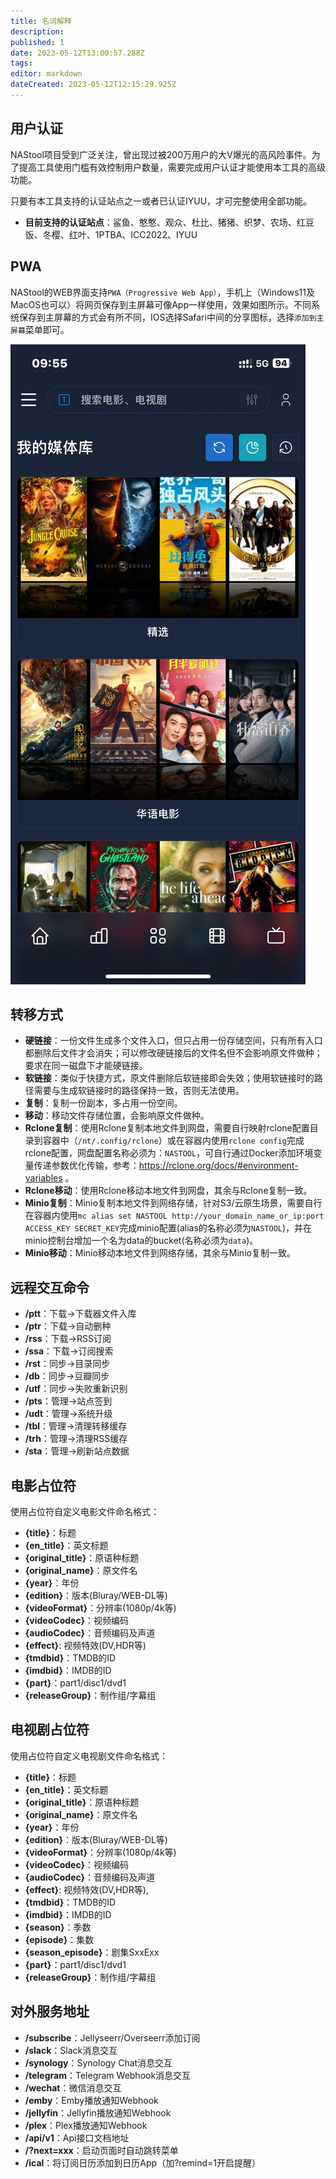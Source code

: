 ```yaml
---
title: 名词解释
description: 
published: 1
date: 2023-05-12T13:00:57.288Z
tags: 
editor: markdown
dateCreated: 2023-05-12T12:15:29.925Z
---
```


## 用户认证

NAStool项目受到广泛关注，曾出现过被200万用户的大V爆光的高风险事件。为了提高工具使用门槛有效控制用户数量，需要完成用户认证才能使用本工具的高级功能。

只要有本工具支持的认证站点之一或者已认证IYUU，才可完整使用全部功能。

- **目前支持的认证站点**：鲨鱼、憨憨、观众、杜比、猪猪、织梦、农场、红豆饭、冬樱、红叶、1PTBA、ICC2022、IYUU


## PWA
NAStool的WEB界面支持`PWA（Progressive Web App）`，手机上（Windows11及MacOS也可以）将网页保存到主屏幕可像App一样使用，效果如图所示。不同系统保存到主屏幕的方式会有所不同，IOS选择Safari中间的分享图标，选择`添加到主屏幕`菜单即可。


![pwa.jpg](/images/pwa.jpg)


## 转移方式

- **硬链接**：一份文件生成多个文件入口，但只占用一份存储空间，只有所有入口都删除后文件才会消失；可以修改硬链接后的文件名但不会影响原文件做种；要求在同一磁盘下才能硬链接。
- **软链接**：类似于快捷方式，原文件删除后软链接即会失效；使用软链接时的路径需要与生成软链接时的路径保持一致，否则无法使用。
- **复制**：复制一份副本，多占用一份空间。
- **移动**：移动文件存储位置，会影响原文件做种。
- **Rclone复制**：使用Rclone复制本地文件到网盘，需要自行映射rclone配置目录到容器中（`/nt/.config/rclone`）或在容器内使用`rclone config`完成rclone配置，网盘配置名称必须为：`NASTOOL`，可自行通过Docker添加环境变量传递参数优化传输，参考：https://rclone.org/docs/#environment-variables 。
- **Rclone移动**：使用Rclone移动本地文件到网盘，其余与Rclone复制一致。
- **Minio复制**：Minio复制本地文件到网络存储，针对S3/云原生场景，需要自行在容器内使用`mc alias set NASTOOL http://your_domain_name_or_ip:port ACCESS_KEY SECRET_KEY`完成minio配置(alias的名称必须为`NASTOOL`)，并在minio控制台增加一个名为data的bucket(名称必须为`data`)。
- **Minio移动**：Minio移动本地文件到网络存储，其余与Minio复制一致。

## 远程交互命令

- **/ptt**：下载->下载器文件入库
- **/ptr**：下载->自动删种
- **/rss**：下载->RSS订阅
- **/ssa**：下载->订阅搜索
- **/rst**：同步->目录同步
- **/db**：同步->豆瓣同步
- **/utf**：同步->失败重新识别
- **/pts**：管理->站点签到
- **/udt**：管理->系统升级
- **/tbl**：管理->清理转移缓存
- **/trh**：管理->清理RSS缓存
- **/sta**：管理->刷新站点数据


## 电影占位符

使用占位符自定义电影文件命名格式：

- **{title}**：标题
- **{en_title}**：英文标题
- **{original_title}**：原语种标题
- **{original_name}**：原文件名
- **{year}**：年份
- **{edition}**：版本(Bluray/WEB-DL等)
- **{videoFormat}**：分辨率(1080p/4k等)
- **{videoCodec}**：视频编码
- **{audioCodec}**：音频编码及声道
- **{effect}**: 视频特效(DV,HDR等)
- **{tmdbid}**：TMDB的ID
- **{imdbid}**：IMDB的ID
- **{part}**：part1/disc1/dvd1
- **{releaseGroup}**：制作组/字幕组

## 电视剧占位符

使用占位符自定义电视剧文件命名格式：

- **{title}**：标题
- **{en_title}**：英文标题
- **{original_title}**：原语种标题
- **{original_name}**：原文件名
- **{year}**：年份
- **{edition}**：版本(Bluray/WEB-DL等)
- **{videoFormat}**：分辨率(1080p/4k等)
- **{videoCodec}**：视频编码
- **{audioCodec}**：音频编码及声道
- **{effect}**: 视频特效(DV,HDR等),
- **{tmdbid}**：TMDB的ID
- **{imdbid}**：IMDB的ID
- **{season}**：季数
- **{episode}**：集数
- **{season_episode}**：剧集SxxExx
- **{part}**：part1/disc1/dvd1
- **{releaseGroup}**：制作组/字幕组


## 对外服务地址

- **/subscribe**：Jellyseerr/Overseerr添加订阅
- **/slack**：Slack消息交互
- **/synology**：Synology Chat消息交互
- **/telegram**：Telegram Webhook消息交互
- **/wechat**：微信消息交互
- **/emby**：Emby播放通知Webhook
- **/jellyfin**：Jellyfin播放通知Webhook
- **/plex**：Plex播放通知Webhook
- **/api/v1**：Api接口文档地址
- **/?next=xxx**：启动页面时自动跳转菜单
- **/ical**：将订阅日历添加到日历App（加?remind=1开启提醒）
